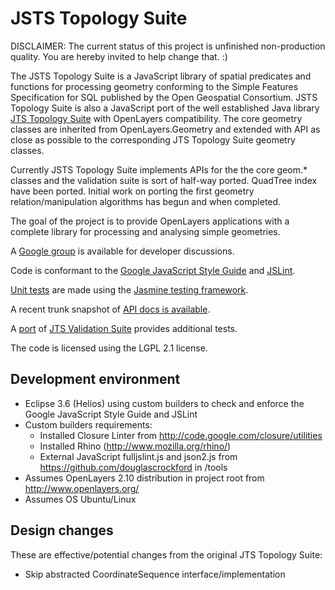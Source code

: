 JSTS Topology Suite
===================

DISCLAIMER: The current status of this project is unfinished non-production quality.
You are hereby invited to help change that. :)

The JSTS Topology Suite is a JavaScript library of spatial predicates and functions 
for processing geometry conforming to the Simple Features Specification for SQL published by
the Open Geospatial Consortium. JSTS Topology Suite is also a JavaScript port of the well 
established Java library [JTS Topology Suite](http://tsusiatsoftware.net/jts/main.html) with
OpenLayers compatibility. The core geometry classes are inherited from OpenLayers.Geometry
and extended with API as close as possible to the corresponding JTS Topology Suite geometry classes.

Currently JSTS Topology Suite implements APIs for the the core geom.* classes and the validation
suite is sort of half-way ported. QuadTree index have been ported. Initial work on porting
the first geometry relation/manipulation algorithms has begun and when completed.

The goal of the project is to provide OpenLayers applications with a complete library for processing
and analysing simple geometries.

A [Google group](http://groups.google.com/group/jsts-devs) is available for developer discussions.

Code is conformant to the
[Google JavaScript Style Guide](http://google-styleguide.googlecode.com/svn/trunk/javascriptguide.xml) and
[JSLint](http://www.jslint.com/).

[Unit tests](http://bjornharrtell.github.com/jsts/test/SpecRunner.html) are made
using the [Jasmine testing framework](https://github.com/pivotal/jasmine).

A recent trunk snapshot of [API docs is available](http://bjornharrtell.github.com/jsts/doc/api/index.html). 

A [port](http://bjornharrtell.github.com/jsts/validationsuite/index.html) of
[JTS Validation Suite](http://www.vividsolutions.com/jts/tests/index.html) provides
additional tests.

The code is licensed using the LGPL 2.1 license.

Development environment
-----------------------

* Eclipse 3.6 (Helios) using custom builders to check and enforce the Google JavaScript Style Guide and JSLint
* Custom builders requirements:
  * Installed Closure Linter from http://code.google.com/closure/utilities
  * Installed Rhino (http://www.mozilla.org/rhino/)
  * External JavaScript fulljslint.js and json2.js from https://github.com/douglascrockford in /tools
* Assumes OpenLayers 2.10 distribution in project root from http://www.openlayers.org/
* Assumes OS Ubuntu/Linux

Design changes
--------------

These are effective/potential changes from the original JTS Topology Suite:

* Skip abstracted CoordinateSequence interface/implementation
